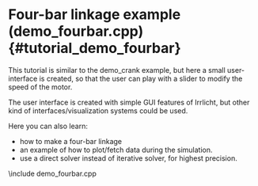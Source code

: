 Four-bar linkage example (demo_fourbar.cpp)  {#tutorial_demo_fourbar}
==========================

This tutorial is similar to the demo_crank example, 
but here a small user-interface is created, so that 
the user can play with a slider to modify the speed 
of the motor. 

The user interface is created with simple GUI features 
of Irrlicht, but other kind of interfaces/visualization 
systems could be used. 

Here you can also learn:

-  how to make a four-bar linkage
-  an example of how to plot/fetch data during the simulation.
-  use a direct solver instead of iterative solver, for 
   highest precision. 

\include demo_fourbar.cpp

